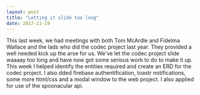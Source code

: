 ```yaml
---
layout: post
title: "Letting it slide too long"
date: 2017-11-19
---
```


This last week, we had meetings with both Tom McArdle and Fidelma Wallace and the lads who did the codec project last year. They provided a well needed kick up the arse for us. We've let the codec project slide waaaay too long and have now got some serious work to do to make it up. This week I helped identify the entities required and create an ERD for the codec project. I also dded firebase authentification, toastr notifications, some more html/css and a modal window to the web project. I also applied for use of the spoonacular api.